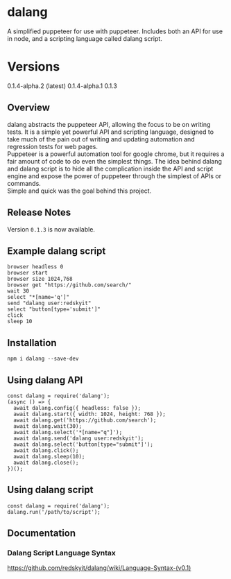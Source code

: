 # dalang
A simplified puppeteer for use with puppeteer.  Includes both an API for use in node, and a scripting language called dalang script.

# Versions 
0.1.4-alpha.2 (latest)
0.1.4-alpha.1
0.1.3

## Overview

dalang abstracts the puppeteer API, allowing the focus to be on writing tests. It 
is a simple yet powerful API and scripting language, designed to take much of the 
pain out of writing and updating automation and regression tests for web pages.  
Puppeteer is a powerful automation tool for google chrome, but it requires a 
fair amount of code to do even the simplest things.  The idea behind dalang and 
dalang script is to hide all the complication inside the API and script engine 
and expose the power of puppeteer through the simplest of APIs or commands.  
Simple and quick was the goal behind this project.

## Release Notes

Version `0.1.3` is now available.

## Example dalang script

    browser headless 0
    browser start
    browser size 1024,768
    browser get "https://github.com/search/"
    wait 30
    select "*[name='q']" 
    send "dalang user:redskyit"
    select "button[type='submit']" 
    click
    sleep 10

## Installation

    npm i dalang --save-dev

## Using dalang API

    const dalang = require('dalang');
    (async () => {
      await dalang.config({ headless: false });
      await dalang.start({ width: 1024, height: 768 });
      await dalang.get('https://github.com/search');
      await dalang.wait(30);
      await dalang.select('*[name="q"]');
      await dalang.send('dalang user:redskyit');
      await dalang.select('button[type="submit"]');
      await dalang.click();
      await dalang.sleep(10);
      await dalang.close();
    })();

## Using dalang script

    const dalang = require('dalang');
    dalang.run('/path/to/script');

## Documentation
### Dalang Script Language Syntax

https://github.com/redskyit/dalang/wiki/Language-Syntax-(v0.1)
